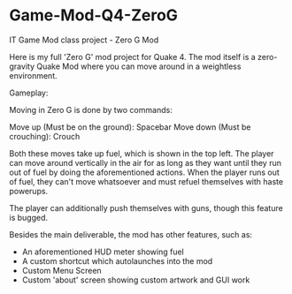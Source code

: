 # Game-Mod-Q4-ZeroG
IT Game Mod class project - Zero G Mod

Here is my full 'Zero G' mod project for Quake 4. The mod itself is a zero-gravity Quake Mod where you can move around in a weightless environment.

Gameplay:

Moving in Zero G is done by two commands:

Move up (Must be on the ground): Spacebar
Move down (Must be crouching): Crouch

Both these moves take up fuel, which is shown in the top left. The player can move around vertically in the air for as long as they want until 
they run out of fuel by doing the aforementioned actions. When the player runs out of fuel, they can't move whatsoever and must refuel themselves with haste powerups.

The player can additionally push themselves with guns, though this feature is bugged. 

Besides the main deliverable, the mod has other features, such as:

* An aforementioned HUD meter showing fuel
* A custom shortcut which autolaunches into the mod
* Custom Menu Screen
* Custom 'about' screen showing custom artwork and GUI work


